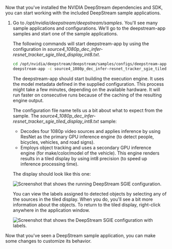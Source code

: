 Now that you've installed the NVIDIA DeepStream dependencies and SDK, you can start working with the included DeepStream sample applications.

1. Go to */opt/nvidia/deepstream/deepstream/samples*. You'll see many sample applications and configurations. We'll go to the deepstream-app samples and start one of the sample applications.  

    The following commands will start deepstream-app by using the configuration in *source4_1080p_dec_infer-resnet_tracker_sgie_tiled_display_int8.txt*.

    ```bash
    cd /opt/nvidia/deepstream/deepstream/samples/configs/deepstream-app
    deepstream-app -c source4_1080p_dec_infer-resnet_tracker_sgie_tiled_display_int8.txt
    ```

    The deepstream-app should start building the execution engine. It uses the model metadata defined in the supplied configuration. This process might take a few minutes, depending on the available hardware. It will run faster on consecutive runs because of the caching of the resulting engine output.

    The configuration file name tells us a bit about what to expect from the sample. The *source4_1080p_dec_infer-resnet_tracker_sgie_tiled_display_int8.txt* sample:
    - Decodes four 1080p video sources and applies inference by using ResNet as the primary GPU inference engine (to detect people, bicycles, vehicles, and road signs).
    - Employs object tracking and uses a secondary GPU inference engine (for make/color/model of the vehicle). This engine renders results in a tiled display by using int8 precision (to speed up inference processing time).  

    The display should look like this one:

    ![Screenshot that shows the running DeepStream SGIE configuration.](../media/deepstream-sgie-config.png)

    You can view the labels assigned to detected objects by selecting any of the sources in the tiled display. When you do, you'll see a bit more information about the objects. To return to the tiled display, right-click anywhere in the application window.

    ![Screenshot that shows the DeepStream SGIE configuration with labels.](../media/deepstream-sgie-config-labels.png)

Now that you've seen a DeepStream sample application, you can make some changes to customize its behavior.
